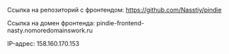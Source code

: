 Ссылка на репозиторий с фронтендом: https://github.com/Nasstiy/pindie

Ссылка на домен фронтенда: pindie-frontend-nasty.nomoredomainswork.ru

IP-адрес: 158.160.170.153